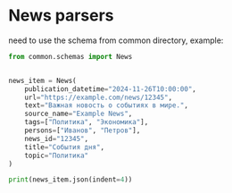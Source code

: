 # News parsers 

need to use the schema from common directory, example:
```python
from common.schemas import News


news_item = News(
    publication_datetime="2024-11-26T10:00:00",
    url="https://example.com/news/12345",
    text="Важная новость о событиях в мире.",
    source_name="Example News",
    tags=["Политика", "Экономика"],
    persons=["Иванов", "Петров"],
    news_id="12345",
    title="События дня",
    topic="Политика"
)

print(news_item.json(indent=4))
```
